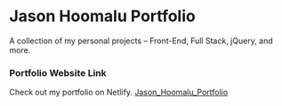 # Jason Hoomalu Portfolio
A collection of my personal projects – Front-End, Full Stack, jQuery, and more.


### Portfolio Website Link
Check out my portfolio on Netlify.
[Jason_Hoomalu_Portfolio](https://jason-hoomalu-portfolio.netlify.app/)
